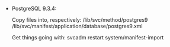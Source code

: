- PostgreSQL 9.3.4:

  Copy files into, respectively:
  /lib/svc/method/postgres9
  /lib/svc/manifest/application/database/postgres9.xml

  Get things going with:
  svcadm restart system/manifest-import
